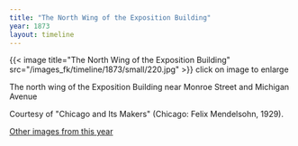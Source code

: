 ```yaml
---
title: "The North Wing of the Exposition Building"
year: 1873
layout: timeline
---
```


{{< image title="The North Wing of the Exposition Building" src="/images_fk/timeline/1873/small/220.jpg" >}}
click on image to enlarge 

The north wing of the Exposition Building near Monroe Street and Michigan Avenue 

Courtesy of "Chicago and Its Makers" (Chicago: Felix Mendelsohn, 1929). 

[Other images from this year](/historical/timeline/1873)